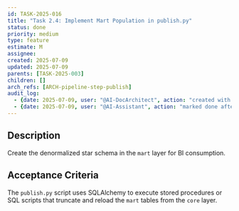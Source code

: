 ```yaml
---
id: TASK-2025-016
title: "Task 2.4: Implement Mart Population in publish.py"
status: done
priority: medium
type: feature
estimate: M
assignee: 
created: 2025-07-09
updated: 2025-07-09
parents: [TASK-2025-003]
children: []
arch_refs: [ARCH-pipeline-step-publish]
audit_log:
  - {date: 2025-07-09, user: "@AI-DocArchitect", action: "created with status backlog"}
  - {date: 2025-07-09, user: "@AI-Assistant", action: "marked done after implementing mart population logic in publish.py"}
---
```

## Description
Create the denormalized star schema in the `mart` layer for BI consumption.

## Acceptance Criteria
The `publish.py` script uses SQLAlchemy to execute stored procedures or SQL scripts that truncate and reload the `mart` tables from the `core` layer. 